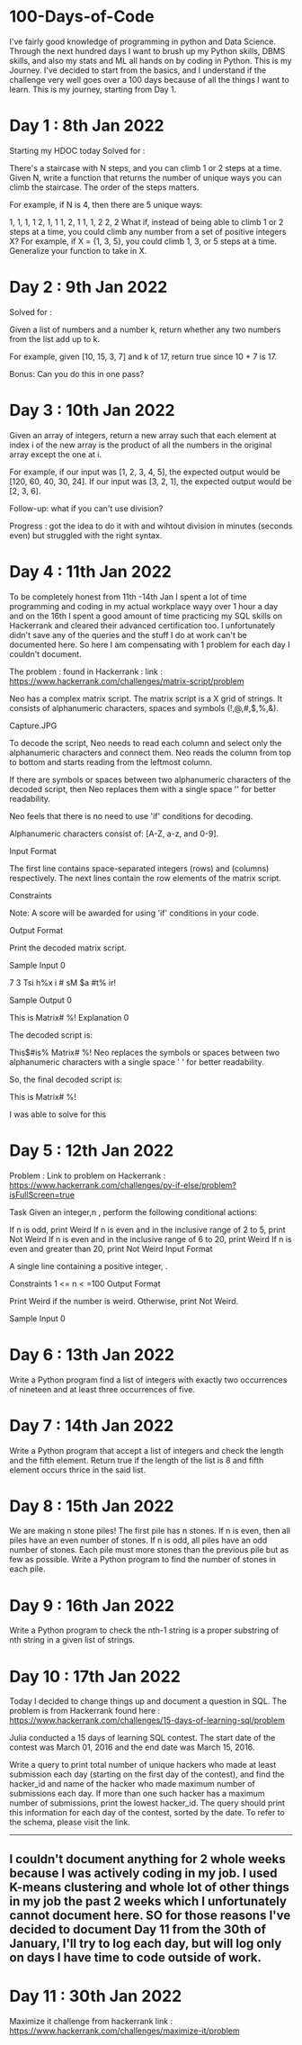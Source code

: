 # 100-Days-of-Code

I've fairly good knowledge of programming in python and Data Science. Through the next hundred days I want to brush up my Python skills, DBMS skills, and also my stats and ML all hands on by coding in Python. This is my Journey. I've decided to start from the basics, and I understand if the challenge very well goes over a 100 days because of all the things I want to learn. This is my journey, starting from Day 1.

# Day 1 : 8th Jan 2022

Starting my HDOC today
Solved for :

There's a staircase with N steps, and you can climb 1 or 2 steps at a time. Given N, write a function that returns the number of unique ways you can climb the staircase. The order of the steps matters.

For example, if N is 4, then there are 5 unique ways:

1, 1, 1, 1
2, 1, 1
1, 2, 1
1, 1, 2
2, 2
What if, instead of being able to climb 1 or 2 steps at a time, you could climb any number from a set of positive integers X? For example, if X = {1, 3, 5}, you could climb 1, 3, or 5 steps at a time. Generalize your function to take in X.


# Day 2 :  9th Jan 2022

Solved for :

Given a list of numbers and a number k, return whether any two numbers from the list add up to k.

For example, given [10, 15, 3, 7] and k of 17, return true since 10 + 7 is 17.

Bonus: Can you do this in one pass?

# Day 3 : 10th Jan 2022

Given an array of integers, return a new array such that each element at index i of the new array is the product of all the numbers in the original array except the one at i.

For example, if our input was [1, 2, 3, 4, 5], the expected output would be [120, 60, 40, 30, 24]. If our input was [3, 2, 1], the expected output would be [2, 3, 6].

Follow-up: what if you can't use division?

Progress : got the idea to do it with and wihtout division in minutes (seconds even) but struggled with the right syntax.

# Day 4 : 11th Jan 2022

To be completely honest from 11th -14th Jan I spent a lot of time programming and coding in my actual workplace wayy over 1 hour a day and on the 16th I spent a good amount of time practicing my SQL skills on Hackerrank and cleared their advanced certification too. I unfortunately didn't save any of the queries and the stuff I do at work can't be documented here. So here I am compensating with 1 problem for each day I couldn't document.

The problem : found in Hackerrank : link : https://www.hackerrank.com/challenges/matrix-script/problem

Neo has a complex matrix script. The matrix script is a  X  grid of strings. It consists of alphanumeric characters, spaces and symbols (!,@,#,$,%,&).

Capture.JPG

To decode the script, Neo needs to read each column and select only the alphanumeric characters and connect them. Neo reads the column from top to bottom and starts reading from the leftmost column.

If there are symbols or spaces between two alphanumeric characters of the decoded script, then Neo replaces them with a single space '' for better readability.

Neo feels that there is no need to use 'if' conditions for decoding.

Alphanumeric characters consist of: [A-Z, a-z, and 0-9].

Input Format

The first line contains space-separated integers  (rows) and  (columns) respectively.
The next  lines contain the row elements of the matrix script.

Constraints


Note: A  score will be awarded for using 'if' conditions in your code.

Output Format

Print the decoded matrix script.

Sample Input 0

7 3
Tsi
h%x
i #
sM 
$a 
#t%
ir!


Sample Output 0

This is Matrix#  %!
Explanation 0

The decoded script is:

This$#is% Matrix#  %!
Neo replaces the symbols or spaces between two alphanumeric characters with a single space   ' ' for better readability.

So, the final decoded script is:

This is Matrix#  %!

I was able to solve for this 

# Day 5 : 12th Jan 2022

Problem :
Link to problem on Hackerrank : https://www.hackerrank.com/challenges/py-if-else/problem?isFullScreen=true

Task Given an integer,n , perform the following conditional actions:

If n is odd, print Weird If n is even and in the inclusive range of 2 to 5, print Not Weird If n is even and in the inclusive range of 6 to 20, print Weird If n is even and greater than 20, print Not Weird Input Format

A single line containing a positive integer, .

Constraints 1 <= n < =100 Output Format

Print Weird if the number is weird. Otherwise, print Not Weird.

Sample Input 0

# Day 6 : 13th Jan 2022

Write a Python program find a list of integers with exactly two occurrences of nineteen and at least three occurrences of five. 

# Day 7 : 14th Jan 2022
Write a Python program that accept a list of integers and check the length and the fifth element. Return true if the length of the list is 8 and fifth element occurs thrice in the said list.


# Day 8 : 15th Jan 2022
We are making n stone piles! The first pile has n stones. If n is even, then all piles have an even number of stones. If n is odd, all piles have an odd number of stones. Each pile must more stones than the previous pile but as few as possible. Write a Python program to find the number of stones in each pile. 
# Day 9 : 16th Jan 2022
Write a Python program to check the nth-1 string is a proper substring of nth string in a given list of strings.

# Day 10 : 17th Jan 2022
Today I decided to change things up and document a question in SQL.
The problem is from Hackerrank found here : https://www.hackerrank.com/challenges/15-days-of-learning-sql/problem

Julia conducted a 15 days of learning SQL contest. The start date of the contest was March 01, 2016 and the end date was March 15, 2016.

Write a query to print total number of unique hackers who made at least  submission each day (starting on the first day of the contest), and find the hacker_id and name of the hacker who made maximum number of submissions each day. If more than one such hacker has a maximum number of submissions, print the lowest hacker_id. The query should print this information for each day of the contest, sorted by the date.
To refer to the schema, please visit the link.

---------
I couldn't document anything for 2 whole weeks because I was actively coding in my job. I used K-means clustering and whole lot of other things in my job the past 2 weeks which I unfortunately cannot document here. SO for those reasons I've decided to document Day 11 from the 30th of January, I'll try to log each day, but will log only on days I have time to code outside of work.
---------

# Day 11 : 30th Jan 2022

Maximize it challenge from hackerrank
link : https://www.hackerrank.com/challenges/maximize-it/problem

